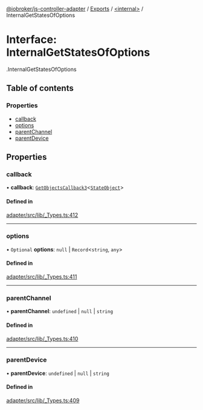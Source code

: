 [@iobroker/js-controller-adapter](../README.md) / [Exports](../modules.md) / [<internal\>](../modules/internal_.md) / InternalGetStatesOfOptions

# Interface: InternalGetStatesOfOptions

[<internal>](../modules/internal_.md).InternalGetStatesOfOptions

## Table of contents

### Properties

- [callback](internal_.InternalGetStatesOfOptions.md#callback)
- [options](internal_.InternalGetStatesOfOptions.md#options)
- [parentChannel](internal_.InternalGetStatesOfOptions.md#parentchannel)
- [parentDevice](internal_.InternalGetStatesOfOptions.md#parentdevice)

## Properties

### callback

• **callback**: [`GetObjectsCallback3`](../modules/internal_.md#getobjectscallback3)<[`StateObject`](internal_.StateObject.md)\>

#### Defined in

[adapter/src/lib/_Types.ts:412](https://github.com/ioBroker/ioBroker.js-controller/blob/701863ef/packages/adapter/src/lib/_Types.ts#L412)

___

### options

• `Optional` **options**: ``null`` \| `Record`<`string`, `any`\>

#### Defined in

[adapter/src/lib/_Types.ts:411](https://github.com/ioBroker/ioBroker.js-controller/blob/701863ef/packages/adapter/src/lib/_Types.ts#L411)

___

### parentChannel

• **parentChannel**: `undefined` \| ``null`` \| `string`

#### Defined in

[adapter/src/lib/_Types.ts:410](https://github.com/ioBroker/ioBroker.js-controller/blob/701863ef/packages/adapter/src/lib/_Types.ts#L410)

___

### parentDevice

• **parentDevice**: `undefined` \| ``null`` \| `string`

#### Defined in

[adapter/src/lib/_Types.ts:409](https://github.com/ioBroker/ioBroker.js-controller/blob/701863ef/packages/adapter/src/lib/_Types.ts#L409)
